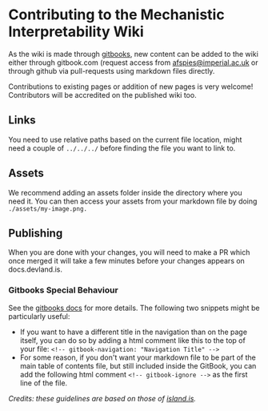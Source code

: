 # Contributing to the Mechanistic Interpretability Wiki
As the wiki is made through [gitbooks](https://afspies.gitbook.io/mechanistic-interpretability-wiki/), new content can be added to the wiki either through gitbook.com (request access from [afspies@imperial.ac.uk](mailto:afspies@imperial.ac.uk) or through github via pull-requests using markdown files directly.

Contributions to existing pages or addition of new pages is very welcome! Contributors will be accredited on the published wiki too.

## Links
You need to use relative paths based on the current file location, might need a couple of ```../../../``` before finding the file you want to link to.

## Assets
We recommend adding an assets folder inside the directory where you need it. You can then access your assets from your markdown file by doing ```./assets/my-image.png.```

## Publishing
When you are done with your changes, you will need to make a PR which once merged it will take a few minutes before your changes appears on docs.devland.is.

### Gitbooks Special Behaviour
See the [gitbooks docs](https://docs.gitbook.com/getting-started/publishing) for more details. The following two snippets might be particularly useful:

* If you want to have a different title in the navigation than on the page itself, you can do so by adding a html comment like this to the top of your file:
```<!-- gitbook-navigation: "Navigation Title" -->```
* For some reason, if you don't want your markdown file to be part of the main table of contents file, but still included inside the GitBook, you can add the following html comment ```<!-- gitbook-ignore -->``` as the first line of the file. 

*Credits: these guidelines are based on those of [island.is](https://github.com/island-is/island.is/blob/main/handbook/repository/gitbook-contribute.md).*
